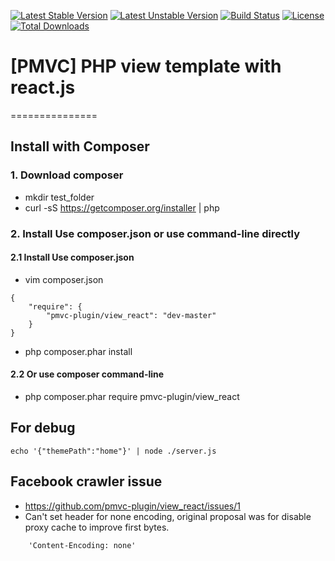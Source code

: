 [![Latest Stable Version](https://poser.pugx.org/pmvc-plugin/view_react/v/stable)](https://packagist.org/packages/pmvc-plugin/view_react) 
[![Latest Unstable Version](https://poser.pugx.org/pmvc-plugin/view_react/v/unstable)](https://packagist.org/packages/pmvc-plugin/view_react) 
[![Build Status](https://travis-ci.org/pmvc-plugin/view_react.svg?branch=master)](https://travis-ci.org/pmvc-plugin/view_react)
[![License](https://poser.pugx.org/pmvc-plugin/view_react/license)](https://packagist.org/packages/pmvc-plugin/view_react)
[![Total Downloads](https://poser.pugx.org/pmvc-plugin/view_react/downloads)](https://packagist.org/packages/pmvc-plugin/view_react) 

# [PMVC] PHP view template with react.js  
===============

## Install with Composer
### 1. Download composer
   * mkdir test_folder
   * curl -sS https://getcomposer.org/installer | php

### 2. Install Use composer.json or use command-line directly
#### 2.1 Install Use composer.json
   * vim composer.json
```
{
    "require": {
        "pmvc-plugin/view_react": "dev-master"
    }
}
```
   * php composer.phar install

#### 2.2 Or use composer command-line
   * php composer.phar require pmvc-plugin/view_react


## For debug
```
echo '{"themePath":"home"}' | node ./server.js
```

## Facebook crawler issue
* https://github.com/pmvc-plugin/view_react/issues/1
* Can't set header for none encoding, original proposal was for disable proxy cache to improve first bytes.
```
    'Content-Encoding: none'
```
